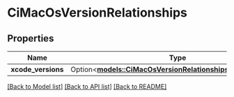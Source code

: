 # CiMacOsVersionRelationships

## Properties

Name | Type | Description | Notes
------------ | ------------- | ------------- | -------------
**xcode_versions** | Option<[**models::CiMacOsVersionRelationshipsXcodeVersions**](CiMacOsVersion_relationships_xcodeVersions.md)> |  | [optional]

[[Back to Model list]](../README.md#documentation-for-models) [[Back to API list]](../README.md#documentation-for-api-endpoints) [[Back to README]](../README.md)


